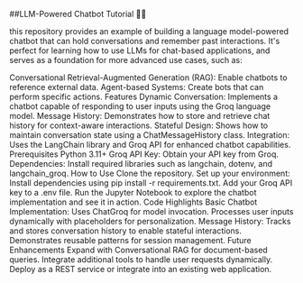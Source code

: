 ##LLM-Powered Chatbot Tutorial 🧠💬


this repository provides an example of building a language model-powered chatbot that can hold conversations and remember past interactions. It's perfect for learning how to use LLMs for chat-based applications, and serves as a foundation for more advanced use cases, such as:

Conversational Retrieval-Augmented Generation (RAG): Enable chatbots to reference external data.
Agent-based Systems: Create bots that can perform specific actions.
Features
Dynamic Conversation: Implements a chatbot capable of responding to user inputs using the Groq language model.
Message History: Demonstrates how to store and retrieve chat history for context-aware interactions.
Stateful Design: Shows how to maintain conversation state using a ChatMessageHistory class.
Integration: Uses the LangChain library and Groq API for enhanced chatbot capabilities.
Prerequisites
Python 3.11+
Groq API Key: Obtain your API key from Groq.
Dependencies: Install required libraries such as langchain, dotenv, and langchain_groq.
How to Use
Clone the repository.
Set up your environment:
Install dependencies using pip install -r requirements.txt.
Add your Groq API key to a .env file.
Run the Jupyter Notebook to explore the chatbot implementation and see it in action.
Code Highlights
Basic Chatbot Implementation:
Uses ChatGroq for model invocation.
Processes user inputs dynamically with placeholders for personalization.
Message History:
Tracks and stores conversation history to enable stateful interactions.
Demonstrates reusable patterns for session management.
Future Enhancements
Expand with Conversational RAG for document-based queries.
Integrate additional tools to handle user requests dynamically.
Deploy as a REST service or integrate into an existing web application.
